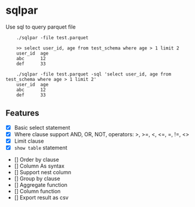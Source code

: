 # sqlpar

Use sql to query parquet file

        ./sqlpar -file test.parquet

        >> select user_id, age from test_schema where age > 1 limit 2
        user_id  age
        abc      12
        def      33

        ./sqlpar -file test.parquet -sql 'select user_id, age from test_schema where age > 1 limit 2'
        user_id  age
        abc      12
        def      33

## Features

- [x] Basic select statement
- [x] Where clause support AND, OR, NOT, operators: >, >=, <, <=, =, !=, <>
- [x] Limit clause
- [x] `show table` statement
- [] Order by clause
- [] Column As  syntax
- [] Support nest column
- [] Group by clause
- [] Aggregate function
- [] Column function
- [] Export result as csv
